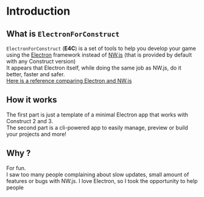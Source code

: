 # Introduction

## What is `ElectronForConstruct`

`ElectronForConstruct` (**E4C**) is a set of tools to help you develop your game using the [Electron](https://github.com/electron/electron) framework instead of [NW.js](https://github.com/nwjs/nw.js/) (that is provided by default with any Construct version) \
It appears that Electron itself, while doing the same job as NW.js, do it better, faster and safer. \
[Here is a reference comparing Electron and NW.js](https://github.com/ElectronForConstruct/template/blob/develop/electron-advantages.md)

## How it works

The first part  is just a template of a minimal Electron app that works with Construct 2 and 3. \
The second part is a cli-powered app to easily manage, preview or build your projects and more!

## Why ?
For fun. \
I saw too many people complaining about slow updates, small amount of features or bugs with NW.js. I love Electron, so I took the opportunity to help people 
